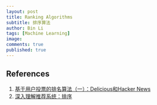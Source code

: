 ```yaml
---
layout: post
title: Ranking Algorithms
subtitle: 排序算法
author: Bin Li
tags: [Machine Learning]
image: 
comments: true
published: true
---
```



## References
1. [基于用户投票的排名算法（一）：Delicious和Hacker News](http://www.ruanyifeng.com/blog/2012/02/ranking_algorithm_hacker_news.html)
2. [深入理解推荐系统：排序](https://zhuanlan.zhihu.com/p/138235048)